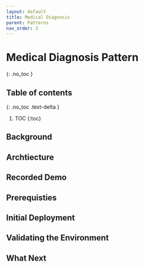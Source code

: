 ```yaml
---
layout: default
title: Medical Diagnosis
parent: Patterns
nav_order: 3
---
```


# Medical Diagnosis Pattern
{: .no_toc }

## Table of contents
{: .no_toc .text-delta }

1. TOC
{:toc}

## Background

## Archtiecture

## Recorded Demo

## Prerequisties

## Initial Deployment

## Validating the Environment

## What Next
